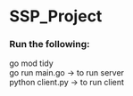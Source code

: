 # SSP_Project

### Run the following:
go mod tidy <br/>
go run main.go -> to run server <br/>
python client.py -> to run client
